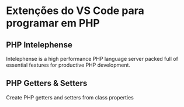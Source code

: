# Extenções do VS Code para programar em PHP

## PHP Intelephense
Intelephense is a high performance PHP language server packed full of essential features for productive PHP development.

## PHP Getters & Setters
Create PHP getters and setters from class properties
